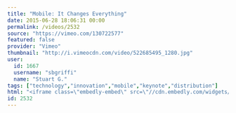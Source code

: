 ```yaml
---
title: "Mobile: It Changes Everything"
date: 2015-06-28 18:06:31 00:00
permalink: /videos/2532
source: "https://vimeo.com/130722577"
featured: false
provider: "Vimeo"
thumbnail: "http://i.vimeocdn.com/video/522685495_1280.jpg"
user:
  id: 1667
  username: "sbgriffi"
  name: "Stuart G."
tags: ["technology","innovation","mobile","keynote","distribution"]
html: "<iframe class=\"embedly-embed\" src=\"//cdn.embedly.com/widgets/media.html?src=https%3A%2F%2Fplayer.vimeo.com%2Fvideo%2F130722577&wmode=transparent&url=https%3A%2F%2Fvimeo.com%2F130722577&image=http%3A%2F%2Fi.vimeocdn.com%2Fvideo%2F522685495_1280.jpg&key=daaebf4d9cdd46779200162d0ca86e20&type=text%2Fhtml&schema=vimeo\" width=\"1280\" height=\"720\" scrolling=\"no\" frameborder=\"0\" allowfullscreen></iframe>"
id: 2532
---
```


